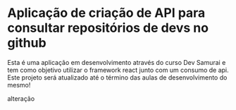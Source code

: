 # Aplicação de criação de API para consultar repositórios de devs no github

Esta é uma aplicação em desenvolvimento através do curso Dev Samurai e tem
como objetivo utilizar o framework react junto com um consumo de api.
Este projeto será atualizado até o término das aulas de desenvolvimento do
mesmo!

alteração
